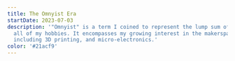 ```yaml
---
title: The Omnyist Era
startDate: 2023-07-03
description: '"Omnyist" is a term I coined to represent the lump sum of
  all of my hobbies. It encompasses my growing interest in the makerspace:
  including 3D printing, and micro-electronics.'
color: '#21acf9'
---
```

